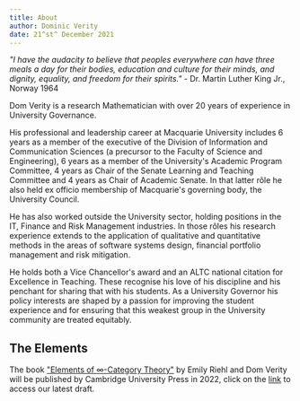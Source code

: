 ```yaml
---
title: About
author: Dominic Verity
date: 21^st^ December 2021
---
```


*\"I have the audacity to believe that peoples everywhere can have three meals a day for their bodies, education and culture for their minds, and dignity, equality, and freedom for their spirits.\"* - Dr. Martin Luther King Jr., Norway 1964

Dom Verity is a research Mathematician with over 20 years of experience in University Governance.

<!--more-->

His professional and leadership career at Macquarie University includes 6 years as a member of the executive of the Division of Information and Communication Sciences (a precursor to the Faculty of Science and Engineering), 6 years as a member of the University's Academic Program Committee, 4 years as Chair of the Senate Learning and Teaching Committee and 4 years as Chair of Academic Senate. In that latter rôle he also held ex officio membership of Macquarie's governing body, the University Council.

He has also worked outside the University sector, holding positions in the IT, Finance and Risk Management industries. In those rôles his research experience extends to the application of qualitative and quantitative methods in the areas of software systems design, financial portfolio management and risk mitigation.

He holds both a Vice Chancellor's award and an ALTC national citation for Excellence in Teaching. These recognise his love of his discipline and his penchant for sharing that with his students. As a University Governor his policy interests are shaped by a passion for improving the student experience and for ensuring that this weakest group in the University community are treated equitably.

## The Elements

The book [\"Elements of ∞-Category Theory\"](https://emilyriehl.github.io/files/elements.pdf) by Emily Riehl and Dom Verity will be published by Cambridge University Press in 2022, click on the [link](https://emilyriehl.github.io/files/elements.pdf) to access our latest draft.

